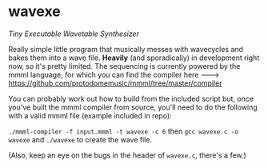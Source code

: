 # wavexe
*Tiny Executable Wavetable Synthesizer*

Really simple little program that musically messes with wavecycles and bakes them into a wave file. **Heavily** (and sporadically) in development right now, so it's pretty limited. The sequencing is currently powered by the mmml language, for which you can find the compiler here --->  https://github.com/protodomemusic/mmml/tree/master/compiler

You can probably work out how to build from the included script but, once you've built the mmml compiler from source, you'll need to do the following with a valid mmml file (example included in repo):

`./mmml-compiler -f input.mmml -t wavexe -c 6` then `gcc wavexe.c -o wavexe` and `./wavexe` to create the wave file.

(Also, keep an eye on the bugs in the header of `wavexe.c`, there's a few.)
